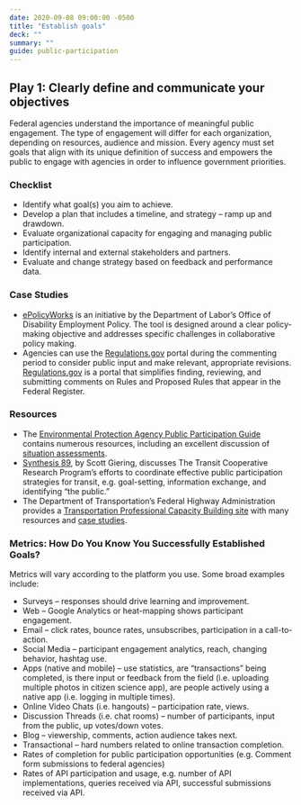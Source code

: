 ```yaml
---
date: 2020-09-08 09:00:00 -0500
title: "Establish goals"
deck: ""
summary: ""
guide: public-participation
---
```


## Play 1: Clearly define and communicate your objectives

Federal agencies understand the importance of meaningful public engagement. The type of engagement will differ for each organization, depending on resources, audience and mission. Every agency must set goals that align with its unique definition of success and empowers the public to engage with agencies in order to influence government priorities.

### Checklist

- Identify what goal(s) you aim to achieve.
- Develop a plan that includes a timeline, and strategy – ramp up and drawdown.
- Evaluate organizational capacity for engaging and managing public participation.
- Identify internal and external stakeholders and partners.
- Evaluate and change strategy based on feedback and performance data.

### Case Studies

- [ePolicyWorks](https://www.epolicyworks.org/epw/about/ "ePolicyWorks")  is an initiative by the Department of Labor’s Office of Disability Employment Policy. The tool is designed around a clear policy-making objective and addresses specific challenges in collaborative policy making.
- Agencies can use the  [Regulations.gov](http://www.regulations.gov/#!home "Regulations.gov")  portal during the commenting period to consider public input and make relevant, appropriate revisions.  [Regulations.gov](http://www.regulations.gov/#!home "Regulations.gov")  is a portal that simplifies finding, reviewing, and submitting comments on Rules and Proposed Rules that appear in the Federal Register.

### Resources

- The [Environmental Protection Agency Public Participation Guide](http://www2.epa.gov/international-cooperation/public-participation-guide "Environmental Protection Agency Public Participation Guide")  contains numerous resources, including an excellent discussion of  [situation assessments](http://www2.epa.gov/international-cooperation/public-participation-guide-situation-assessments "situation assessments").
- [Synthesis 89](http://onlinepubs.trb.org/onlinepubs/tcrp/tcrp_syn_89.pdf "Synthesis 89"), by Scott Giering, discusses The Transit Cooperative Research Program’s efforts to coordinate effective public participation strategies for transit, e.g. goal-setting, information exchange, and identifying “the public.”
- The Department of Transportation’s Federal Highway Administration provides a  [Transportation Professional Capacity Building site](http://www.planning.dot.gov/focus_publicEngage.asp "Transportation Professional Capacity Building site ")  with many resources and  [case studies](http://www.planning.dot.gov/focus_caseStudies.asp "case studies").

### Metrics: How Do You Know You Successfully Established Goals?

Metrics will vary according to the platform you use. Some broad examples include:

- Surveys – responses should drive learning and improvement.
- Web – Google Analytics or heat-mapping shows participant engagement.
- Email – click rates, bounce rates, unsubscribes, participation in a call-to-action.
- Social Media – participant engagement analytics, reach, changing behavior, hashtag use.
- Apps (native and mobile) – use statistics, are “transactions” being completed, is there input or feedback from the field (i.e. uploading multiple photos in citizen science app), are people actively using a native app (i.e. logging in multiple times).
- Online Video Chats (i.e. hangouts) – participation rate, views.
- Discussion Threads (i.e. chat rooms) – number of participants, input from the public, up votes/down votes.
- Blog – viewership, comments, action audience takes next.
- Transactional – hard numbers related to online transaction completion.
- Rates of completion for public participation opportunities (e.g. Comment form submissions to federal agencies)
- Rates of API participation and usage, e.g. number of API implementations, queries received via API, successful submissions received via API.